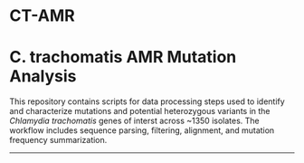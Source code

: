 # CT-AMR
# C. trachomatis AMR Mutation Analysis

This repository contains scripts for data processing steps used to identify and characterize mutations and potential heterozygous variants in the *Chlamydia trachomatis* genes of interst across ~1350 isolates. The workflow includes sequence parsing, filtering, alignment, and mutation frequency summarization.

---



